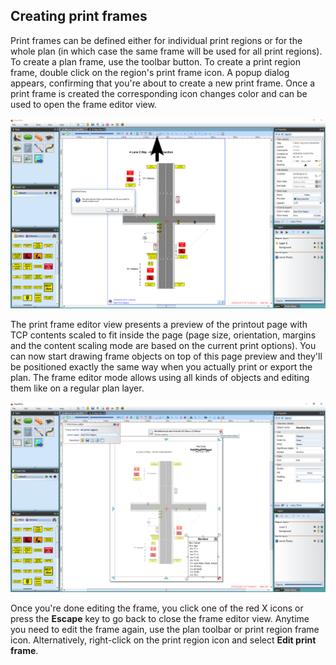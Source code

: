 ## Creating print frames

Print frames can be defined either for individual print regions or for the whole plan (in which case the same frame will be used for all print regions). To create a plan frame, use the toolbar button. To create a print region frame, double click on the region's print frame icon. A popup dialog appears, confirming that you're about to create a new print frame. Once a print frame is created the corresponding icon changes color and can be used to open the frame editor view.

![Creating_print_frames](./assets/Creating_print_frames.png)

The print frame editor view presents a preview of the printout page with TCP contents scaled to fit inside the page (page size, orientation, margins and the content scaling mode are based on the current print options). You can now start drawing frame objects on top of this page preview and they'll be positioned exactly the same way when you actually print or export the plan. The frame editor mode allows using all kinds of objects and editing them like on a regular plan layer.

![Close_print-frames](./assets/Close_print-frames.png)

Once you're done editing the frame, you click one of the red X icons or press the **Escape** key to go back to close the frame editor view. Anytime you need to edit the frame again, use the plan toolbar or print region frame icon. Alternatively, right-click on the print region icon and select **Edit print frame**.